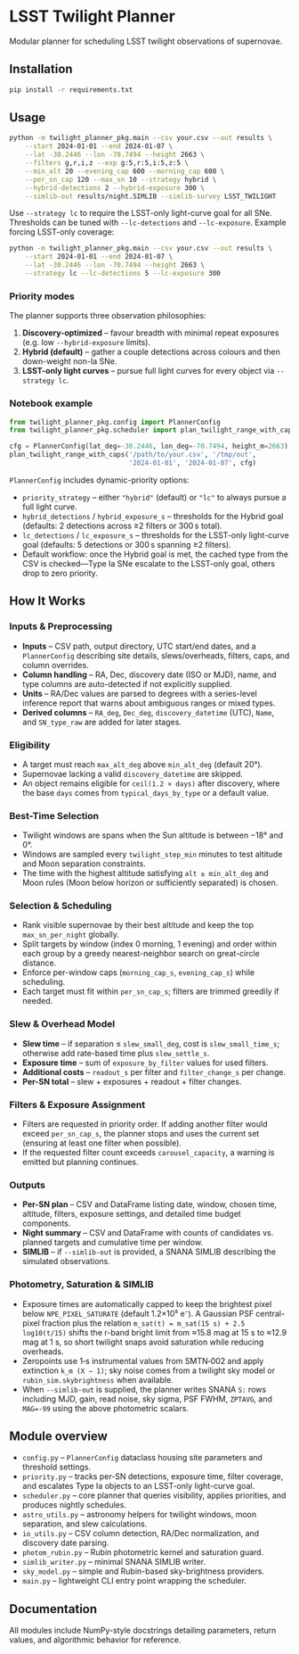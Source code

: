 # LSST Twilight Planner

Modular planner for scheduling LSST twilight observations of supernovae.

## Installation

```bash
pip install -r requirements.txt
```

## Usage

```bash
python -m twilight_planner_pkg.main --csv your.csv --out results \
    --start 2024-01-01 --end 2024-01-07 \
    --lat -30.2446 --lon -70.7494 --height 2663 \
    --filters g,r,i,z --exp g:5,r:5,i:5,z:5 \
    --min_alt 20 --evening_cap 600 --morning_cap 600 \
    --per_sn_cap 120 --max_sn 10 --strategy hybrid \
    --hybrid-detections 2 --hybrid-exposure 300 \
    --simlib-out results/night.SIMLIB --simlib-survey LSST_TWILIGHT
```

Use `--strategy lc` to require the LSST-only light-curve goal for all SNe.
Thresholds can be tuned with `--lc-detections` and `--lc-exposure`.
Example forcing LSST-only coverage:

```bash
python -m twilight_planner_pkg.main --csv your.csv --out results \
    --start 2024-01-01 --end 2024-01-07 \
    --lat -30.2446 --lon -70.7494 --height 2663 \
    --strategy lc --lc-detections 5 --lc-exposure 300
```

### Priority modes

The planner supports three observation philosophies:

1. **Discovery-optimized** – favour breadth with minimal repeat exposures
   (e.g. low `--hybrid-exposure` limits).
2. **Hybrid (default)** – gather a couple detections across colours and then
   down-weight non-Ia SNe.
3. **LSST-only light curves** – pursue full light curves for every object via
   `--strategy lc`.

### Notebook example

```python
from twilight_planner_pkg.config import PlannerConfig
from twilight_planner_pkg.scheduler import plan_twilight_range_with_caps

cfg = PlannerConfig(lat_deg=-30.2446, lon_deg=-70.7494, height_m=2663)
plan_twilight_range_with_caps('/path/to/your.csv', '/tmp/out',
                              '2024-01-01', '2024-01-07', cfg)
```

`PlannerConfig` includes dynamic-priority options:

* `priority_strategy` – either `"hybrid"` (default) or `"lc"` to always pursue
  a full light curve.
* `hybrid_detections` / `hybrid_exposure_s` – thresholds for the Hybrid goal
  (defaults: 2 detections across ≥2 filters or 300 s total).
* `lc_detections` / `lc_exposure_s` – thresholds for the LSST-only light-curve
  goal (defaults: 5 detections or 300 s spanning ≥2 filters).
* Default workflow: once the Hybrid goal is met, the cached type from the CSV
  is checked—Type Ia SNe escalate to the LSST-only goal, others drop to zero
  priority.

## How It Works

### Inputs & Preprocessing

* **Inputs** – CSV path, output directory, UTC start/end dates, and a
  `PlannerConfig` describing site details, slews/overheads, filters, caps, and
  column overrides.
* **Column handling** – RA, Dec, discovery date (ISO or MJD), name, and type
  columns are auto-detected if not explicitly supplied.
* **Units** – RA/Dec values are parsed to degrees with a series-level inference
  report that warns about ambiguous ranges or mixed types.
* **Derived columns** – `RA_deg`, `Dec_deg`, `discovery_datetime` (UTC),
  `Name`, and `SN_type_raw` are added for later stages.

### Eligibility

* A target must reach `max_alt_deg` above `min_alt_deg` (default 20°).
* Supernovae lacking a valid `discovery_datetime` are skipped.
* An object remains eligible for `ceil(1.2 × days)` after discovery, where the
  base `days` comes from `typical_days_by_type` or a default value.

### Best-Time Selection

* Twilight windows are spans when the Sun altitude is between −18° and 0°.
* Windows are sampled every `twilight_step_min` minutes to test altitude and
  Moon separation constraints.
* The time with the highest altitude satisfying `alt ≥ min_alt_deg` and Moon
  rules (Moon below horizon or sufficiently separated) is chosen.

### Selection & Scheduling

* Rank visible supernovae by their best altitude and keep the top
  `max_sn_per_night` globally.
* Split targets by window (index 0 morning, 1 evening) and order within each
  group by a greedy nearest-neighbor search on great-circle distance.
* Enforce per-window caps (`morning_cap_s`, `evening_cap_s`) while scheduling.
* Each target must fit within `per_sn_cap_s`; filters are trimmed greedily if
  needed.

### Slew & Overhead Model

* **Slew time** – if separation ≤ `slew_small_deg`, cost is `slew_small_time_s`;
  otherwise add rate-based time plus `slew_settle_s`.
* **Exposure time** – sum of `exposure_by_filter` values for used filters.
* **Additional costs** – `readout_s` per filter and `filter_change_s` per change.
* **Per-SN total** – slew + exposures + readout + filter changes.

### Filters & Exposure Assignment

* Filters are requested in priority order. If adding another filter would exceed
  `per_sn_cap_s`, the planner stops and uses the current set (ensuring at least
  one filter when possible).
* If the requested filter count exceeds `carousel_capacity`, a warning is
  emitted but planning continues.

### Outputs

* **Per-SN plan** – CSV and DataFrame listing date, window, chosen time,
  altitude, filters, exposure settings, and detailed time budget components.
* **Night summary** – CSV and DataFrame with counts of candidates vs. planned
  targets and cumulative time per window.
* **SIMLIB** – if ``--simlib-out`` is provided, a SNANA SIMLIB describing the
  simulated observations.

  
### Photometry, Saturation & SIMLIB

* Exposure times are automatically capped to keep the brightest pixel below
  `NPE_PIXEL_SATURATE` (default 1.2×10⁵ e⁻). A Gaussian PSF central-pixel
  fraction plus the relation
  `m_sat(t) = m_sat(15 s) + 2.5 log10(t/15)` shifts the r-band bright limit from
  ≈15.8 mag at 15 s to ≈12.9 mag at 1 s, so short twilight snaps avoid
  saturation while reducing overheads.
* Zeropoints use 1‑s instrumental values from SMTN‑002 and apply extinction
  `k_m (X − 1)`; sky noise comes from a twilight sky model or
  `rubin_sim.skybrightness` when available.
* When `--simlib-out` is supplied, the planner writes SNANA `S:` rows including
  MJD, gain, read noise, sky sigma, PSF FWHM, `ZPTAVG`, and `MAG=-99` using the
  above photometric scalars.

## Module overview

* `config.py` – `PlannerConfig` dataclass housing site parameters and
  threshold settings.
* `priority.py` – tracks per-SN detections, exposure time, filter coverage, and
  escalates Type Ia objects to an LSST-only light-curve goal.
* `scheduler.py` – core planner that queries visibility, applies priorities,
  and produces nightly schedules.
* `astro_utils.py` – astronomy helpers for twilight windows, moon separation,
  and slew calculations.
* `io_utils.py` – CSV column detection, RA/Dec normalization, and discovery
  date parsing.
* `photom_rubin.py` – Rubin photometric kernel and saturation guard.
* `simlib_writer.py` – minimal SNANA SIMLIB writer.
* `sky_model.py` – simple and Rubin-based sky-brightness providers.
* `main.py` – lightweight CLI entry point wrapping the scheduler.

## Documentation

All modules include NumPy-style docstrings detailing parameters, return values,
and algorithmic behavior for reference.

